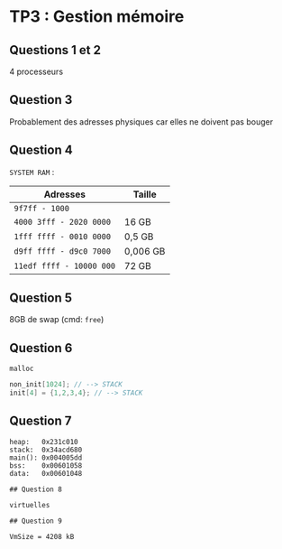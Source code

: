 # TP3 : Gestion mémoire

## Questions 1 et 2

4 processeurs

## Question 3

Probablement des adresses physiques car elles ne doivent pas bouger

## Question 4

`SYSTEM RAM` :

|Adresses|Taille|
|--------|------|
|`9f7ff - 1000`||
|`4000 3fff - 2020 0000`|16 GB|
|`1fff ffff - 0010 0000`|0,5 GB|
|`d9ff ffff - d9c0 7000`|0,006 GB|
|`11edf ffff - 10000 000`|72 GB|

## Question 5

8GB de swap (cmd: `free`)

## Question 6

`malloc`

``` c
non_init[1024]; // --> STACK
init[4] = {1,2,3,4}; // --> STACK 
```

## Question 7
```
heap:  	0x231c010
stack: 	0x34acd680
main():	0x004005dd
bss:	0x00601058
data:	0x00601048

## Question 8

virtuelles

## Question 9

VmSize = 4208 kB

